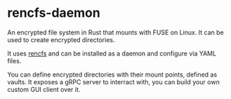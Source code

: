 # rencfs-daemon

An encrypted file system in Rust that mounts with FUSE on Linux. It can be used to create encrypted directories.

It uses [rencfs](https://github.com/radumarias/rencfs) and can be installed as a daemon and configure via YAML files.

You can define encrypted directories with their mount points, defined as vaults. It exposes a gRPC server to interract with, you can build your own custom GUI client over it.